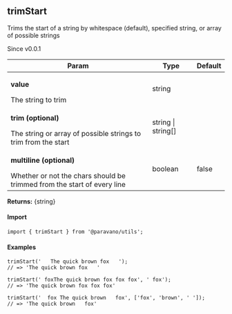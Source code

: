 <h2>trimStart</h2>
<p>Trims the start of a string by whitespace (default), specified string, or array of possible strings</p>
<p>Since v0.0.1</p>
<table>
      <thead>
      <tr>
        <th>Param</th>
        <th>Type</th><th>Default</th></tr>
      </thead>
      <tbody><tr><td><p><b>value</b></p>The string to trim</td><td>string</td><td></td></tr><tr><td><p><b>trim <span>(optional)</span></b></p>The string or array of possible strings to trim from the start</td><td>string | string[]</td><td></td></tr><tr><td><p><b>multiline <span>(optional)</span></b></p>Whether or not the chars should be trimmed from the start of every line</td><td>boolean</td><td>false</td></tr></tbody>
    </table><p><b>Returns:</b> {string}</p>
<h4>Import</h4>

```
import { trimStart } from '@paravano/utils';
```

  <h4>Examples</h4>




```
trimStart('   The quick brown fox   ');
// => 'The quick brown fox   '

trimStart(' foxThe quick brown fox fox fox', ' fox');
// => 'The quick brown fox fox fox'

trimStart('  fox The quick brown   fox', ['fox', 'brown', ' ']);
// => 'The quick brown   fox'
```

